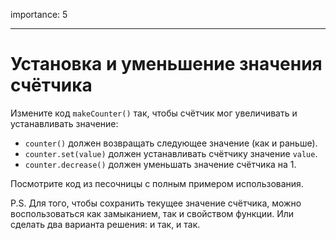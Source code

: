 importance: 5

---

# Установка и уменьшение значения счётчика

Измените код `makeCounter()` так, чтобы счётчик мог увеличивать и устанавливать значение:

- `counter()` должен возвращать следующее значение (как и раньше).
- `counter.set(value)` должен устанавливать счётчику значение `value`.
- `counter.decrease()` должен уменьшать значение счётчика на 1.

Посмотрите код из песочницы с полным примером использования.

P.S. Для того, чтобы сохранить текущее значение счётчика, можно воспользоваться как замыканием, так и свойством функции. Или сделать два варианта решения: и так, и так.
